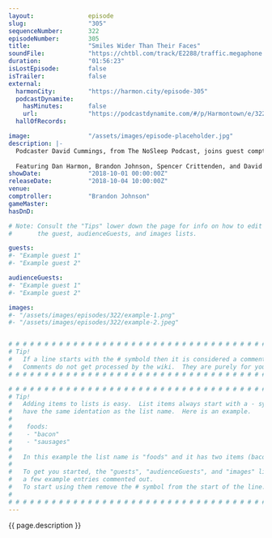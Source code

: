 ```yaml
---
layout:               episode
slug:                 "305"
sequenceNumber:       322
episodeNumber:        305
title:                "Smiles Wider Than Their Faces"
soundFile:            "https://chtbl.com/track/E2288/traffic.megaphone.fm/STA5666200554.mp3?updated=1596580121"
duration:             "01:56:23"
isLostEpisode:        false
isTrailer:            false
external:
  harmonCity:         "https://harmon.city/episode-305"
  podcastDynamite:
    hasMinutes:       false
    url:              "https://podcastdynamite.com/#/p/Harmontown/e/322/305"
  hallOfRecords:      

image:                "/assets/images/episode-placeholder.jpg"
description: |-
  Podcaster David Cummings, from The NoSleep Podcast, joins guest comptroller Brandon Johnson for a spooky evening of horror stories, cuckoo clocks and wholesome Canadian terror.
  
  Featuring Dan Harmon, Brandon Johnson, Spencer Crittenden, and David Cummings.
showDate:             "2018-10-01 00:00:00Z"
releaseDate:          "2018-10-04 10:00:00Z"
venue:                
comptroller:          "Brandon Johnson"
gameMaster:           
hasDnD:               

# Note: Consult the "Tips" lower down the page for info on how to edit
#       the guest, audienceGuests, and images lists.

guests:
#- "Example guest 1"
#- "Example guest 2"

audienceGuests:
#- "Example guest 1"
#- "Example guest 2"

images:
#- "/assets/images/episodes/322/example-1.png"
#- "/assets/images/episodes/322/example-2.jpeg"


# # # # # # # # # # # # # # # # # # # # # # # # # # # # # # # # # # # # # # # # # # # # #
# Tip!
#   If a line starts with the # symbold then it is considered a comment.
#   Comments do not get processed by the wiki.  They are purely for your information.
# # # # # # # # # # # # # # # # # # # # # # # # # # # # # # # # # # # # # # # # # # # # #

# # # # # # # # # # # # # # # # # # # # # # # # # # # # # # # # # # # # # # # # # # # # #
# Tip!
#   Adding items to lists is easy.  List items always start with a - symbol and have
#   have the same identation as the list name.  Here is an example.
#
#    foods:
#    - "bacon"
#    - "sausages"
#
#   In this example the list name is "foods" and it has two items (bacon, and sausages).
#
#   To get you started, the "guests", "audienceGuests", and "images" lists below have
#   a few example entries commented out.
#   To start using them remove the # symbol from the start of the line.
#
# # # # # # # # # # # # # # # # # # # # # # # # # # # # # # # # # # # # # # # # # # # # #
---
```


<!-- The episode description will be rendered here -->
{{ page.description }}

<!-- Add your content BELOW here -->
<!-- vvvvvvvvvvvvvvvvvvvvvvvvvvv -->




<!-- ^^^^^^^^^^^^^^^^^^^^^^^^^^^ -->
<!-- Add your content ABOVE here -->

<!-- The episode gallery will be rendered here -->